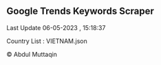 

## Google Trends Keywords Scraper 
 
Last Update 06-05-2023 , 15:18:37

Country List :
VIETNAM.json



© Abdul Muttaqin 

